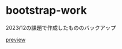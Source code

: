 # bootstrap-work
2023/12の課題で作成したもののバックアップ

[preview](https://htmlpreview.github.io/?https://github.com/Licht1015/bootstrap-work/index.html)

